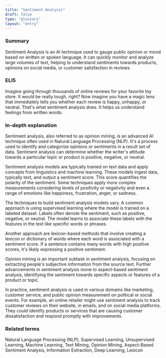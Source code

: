 ```yaml
---
title: "Sentiment Analysis"
draft: false
type: "glossary"
layout: "entry"
---
```


### Summary
Sentiment Analysis is an AI technique used to gauge public opinion or mood based on written or spoken language. It can quickly monitor and analyze large volumes of text, helping to understand sentiments towards products, opinions on social media, or customer satisfaction in reviews.

### ELI5
Imagine going through thousands of online reviews for your favorite toy store. It would be really tough, right? Now imagine you have a magic lens that immediately tells you whether each review is happy, unhappy, or neutral. That's what sentiment analysis does. It helps us understand feelings from written words.

### In-depth explanation
Sentiment analysis, also referred to as opinion mining, is an advanced AI technique often used in Natural Language Processing (NLP). It's a process used to identify and categorize opinions or sentiments in a result set of data. Sentiment analysis can determine whether the writer's attitude towards a particular topic or product is positive, negative, or neutral.

Sentiment analysis models are typically trained on text data and apply concepts from linguistics and machine learning. These models ingest data, typically text, and output a sentiment score. This score quantifies the polarity of the sentiment. Some techniques apply more complex measurements considering levels of positivity or negativity and even a range of emotions like happiness, frustration, anger, or sadness.

The techniques to build sentiment analysis models vary. A common approach is using supervised learning where the model is trained on a labeled dataset. Labels often denote the sentiment, such as positive, negative, or neutral. The model learns to associate these labels with the features in the text like specific words or phrases.

Another approach are lexicon-based methods that involve creating a lexicon or dictionary of words where each word is associated with a sentiment score. If a sentence contains many words with high positive scores, it's likely expressing a positive sentiment.

Opinion mining is an important subtask in sentiment analysis, focusing on extracting people's subjective information from the source text. Further advancements in sentiment analysis move to aspect-based sentiment analysis, identifying the sentiment towards specific aspects or features of a product or topic.

In practice, sentiment analysis is used in various domains like marketing, customer service, and public opinion measurement on political or social events. For example, an online retailer might use sentiment analysis to track customer reviews on their website, in emails, and on social media platforms. They could identify products or services that are causing customer dissatisfaction and respond promptly with improvements.

### Related terms
Natural Language Processing (NLP), Supervised Learning, Unsupervised Learning, Machine Learning, Text Mining, Opinion Mining, Aspect-Based Sentiment Analysis, Information Extraction, Deep Learning, Lexicon
